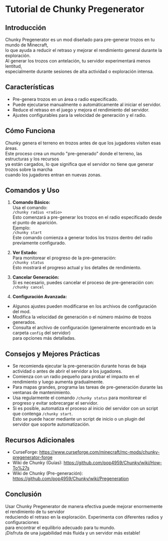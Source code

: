 # Tutorial de Chunky Pregenerator

## Introducción

Chunky Pregenerator es un mod diseñado para pre-generar trozos en tu mundo de Minecraft,\
lo que ayuda a reducir el retraso y mejorar el rendimiento general durante la exploración.\
Al generar los trozos con antelación, tu servidor experimentará menos lentitud,\
especialmente durante sesiones de alta actividad o exploración intensa.

## Características

- Pre-genera trozos en un área o radio especificado.
- Puede ejecutarse manualmente o automáticamente al iniciar el servidor.
- Reduce el retraso en el juego y mejora el rendimiento del servidor.
- Ajustes configurables para la velocidad de generación y el radio.

## Cómo Funciona

Chunky genera el terreno en trozos antes de que los jugadores visiten esas áreas.\
Este proceso crea un mundo "pre-generado" donde el terreno, las estructuras y los recursos\
ya están cargados, lo que significa que el servidor no tiene que generar trozos sobre la marcha\
cuando los jugadores entran en nuevas zonas.

## Comandos y Uso

1. **Comando Básico:**\
  Usa el comando:\
  `/chunky radius <radio>`\
  Esto comenzará a pre-generar los trozos en el radio especificado desde el punto de aparición.\
  Ejemplo:\
  `/chunky start`\
  Este comando comienza a generar todos los trozos dentro del radio previamente configurado.

2. **Ver Estado:**\
  Para monitorear el progreso de la pre-generación:\
  `/chunky status`\
  Esto mostrará el progreso actual y los detalles de rendimiento.

3. **Cancelar Generación:**\
  Si es necesario, puedes cancelar el proceso de pre-generación con:\
  `/chunky cancel`

4. **Configuración Avanzada:**

- Algunos ajustes pueden modificarse en los archivos de configuración del mod.
- Modifica la velocidad de generación o el número máximo de trozos generados.
- Consulta el archivo de configuración (generalmente encontrado en la carpeta `config` del servidor)\
  para opciones más detalladas.

## Consejos y Mejores Prácticas

- Se recomienda ejecutar la pre-generación durante horas de baja actividad o antes de abrir el servidor a los jugadores.
- Comienza con un radio pequeño para probar el impacto en el rendimiento y luego aumenta gradualmente.
- Para mapas grandes, programa las tareas de pre-generación durante las ventanas de mantenimiento.
- Usa regularmente el comando `/chunky status` para monitorear el progreso y evitar sobrecargar el servidor.
- Si es posible, automatiza el proceso al inicio del servidor con un script que contenga `/chunky start`.\
  Esto se puede hacer mediante un script de inicio o un plugin del servidor que soporte automatización.

## Recursos Adicionales

- CurseForge: https://www.curseforge.com/minecraft/mc-mods/chunky-pregenerator-forge
- Wiki de Chunky (Guías): https://github.com/pop4959/Chunky/wiki/How-To%27s
- Wiki de Chunky (Pre-generación): https://github.com/pop4959/Chunky/wiki/Pregeneration

## Conclusión

Usar Chunky Pregenerator de manera efectiva puede mejorar enormemente el rendimiento de tu servidor\
reduciendo el retraso en la exploración. Experimenta con diferentes radios y configuraciones\
para encontrar el equilibrio adecuado para tu mundo.\
¡Disfruta de una jugabilidad más fluida y un servidor más estable!
